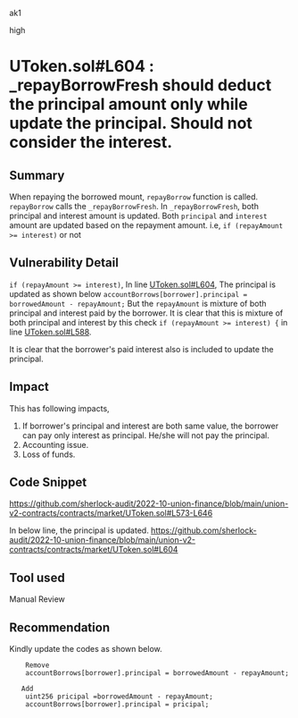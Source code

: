ak1

high

# UToken.sol#L604 : _repayBorrowFresh should deduct the principal amount only while update the principal. Should not consider the interest.

## Summary
When repaying the borrowed mount, `repayBorrow` function is called. `repayBorrow` calls the `_repayBorrowFresh`. In `_repayBorrowFresh`, both principal and interest amount is updated.  Both `principal` and  `interest` amount are updated based on the repayment amount. i.e, `if (repayAmount >= interest)` or not

## Vulnerability Detail
`if (repayAmount >= interest)`, In line [UToken.sol#L604](https://github.com/sherlock-audit/2022-10-union-finance/blob/main/union-v2-contracts/contracts/market/UToken.sol#L604), The principal is updated as shown below
`accountBorrows[borrower].principal = borrowedAmount - repayAmount;`
But the `repayAmount` is mixture of both principal and interest paid by the borrower. It is clear that this is mixture of both principal and interest by this check `if (repayAmount >= interest) {` in line [UToken.sol#L588](https://github.com/sherlock-audit/2022-10-union-finance/blob/main/union-v2-contracts/contracts/market/UToken.sol#L588).

It is clear that the borrower's paid interest also is included to update the principal.


## Impact
This has following impacts,
1. If borrower's principal and interest are both same value, the borrower can pay only interest as principal. He/she will not pay the principal.
2. Accounting issue.
3. Loss of funds.

## Code Snippet
https://github.com/sherlock-audit/2022-10-union-finance/blob/main/union-v2-contracts/contracts/market/UToken.sol#L573-L646

In below line, the principal is updated.
https://github.com/sherlock-audit/2022-10-union-finance/blob/main/union-v2-contracts/contracts/market/UToken.sol#L604

## Tool used

Manual Review

## Recommendation
Kindly update the codes as shown below.

        Remove
        accountBorrows[borrower].principal = borrowedAmount - repayAmount;
        
       Add
        uint256 pricipal =borrowedAmount - repayAmount;
        accountBorrows[borrower].principal = pricipal;
